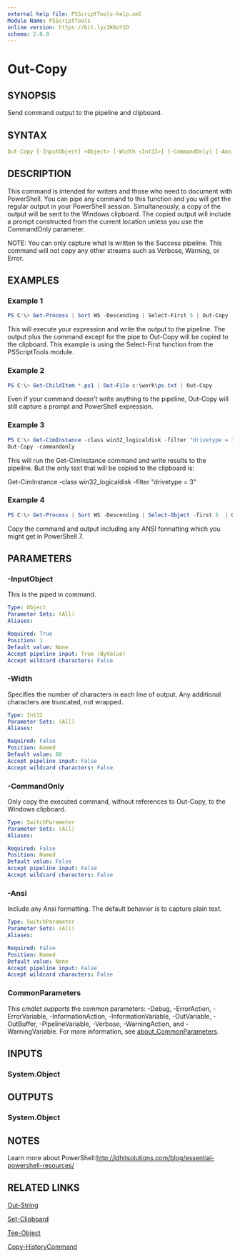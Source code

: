 ```yaml
---
external help file: PSScriptTools-help.xml
Module Name: PSScriptTools
online version: https://bit.ly/2K6oY1D
schema: 2.0.0
---
```


# Out-Copy

## SYNOPSIS

Send command output to the pipeline and clipboard.

## SYNTAX

```yaml
Out-Copy [-InputObject] <Object> [-Width <Int32>] [-CommandOnly] [-Ansi] [<CommonParameters>]
```

## DESCRIPTION

This command is intended for writers and those who need to document with PowerShell. You can pipe any command to this function and you will get the regular output in your PowerShell session. Simultaneously, a copy of the output will be sent to the Windows clipboard. The copied output will include a prompt constructed from the current location unless you use the CommandOnly parameter.

NOTE: You can only capture what is written to the Success pipeline. This command will not copy any other streams such as Verbose, Warning, or Error.

## EXAMPLES

### Example 1

```powershell
PS C:\> Get-Process | Sort WS -Descending | Select-First 5 | Out-Copy
```

This will execute your expression and write the output to the pipeline.
The output plus the command except for the pipe to Out-Copy will be copied to the clipboard. This example is using the Select-First function from the PSScriptTools module.

### Example 2

```powershell
PS C:\> Get-ChildItem *.ps1 | Out-File c:\work\ps.txt | Out-Copy
```

Even if your command doesn't write anything to the pipeline, Out-Copy will still capture a prompt and PowerShell expression.

### Example 3

```powershell
PS C:\> Get-CimInstance -class win32_logicaldisk -filter "drivetype = 3" |
Out-Copy -commandonly
```

This will run the Get-CimInstance command and write results to the pipeline.
But the only text that will be copied to the clipboard is:

Get-CimInstance -class win32_logicaldisk -filter "drivetype = 3"

### Example 4

```powershell
PS C:\> Get-Process | Sort WS -Descending | Select-Object -first 5  | Out-Copy -ansi
```

Copy the command and output including any ANSI formatting which you might get in PowerShell 7.

## PARAMETERS

### -InputObject

This is the piped in command.

```yaml
Type: Object
Parameter Sets: (All)
Aliases:

Required: True
Position: 1
Default value: None
Accept pipeline input: True (ByValue)
Accept wildcard characters: False
```

### -Width

Specifies the number of characters in each line of output.
Any additional characters are truncated, not wrapped.

```yaml
Type: Int32
Parameter Sets: (All)
Aliases:

Required: False
Position: Named
Default value: 80
Accept pipeline input: False
Accept wildcard characters: False
```

### -CommandOnly

Only copy the executed command, without references to Out-Copy, to the Windows clipboard.

```yaml
Type: SwitchParameter
Parameter Sets: (All)
Aliases:

Required: False
Position: Named
Default value: False
Accept pipeline input: False
Accept wildcard characters: False
```

### -Ansi

Include any Ansi formatting. The default behavior is to capture plain text.

```yaml
Type: SwitchParameter
Parameter Sets: (All)
Aliases:

Required: False
Position: Named
Default value: None
Accept pipeline input: False
Accept wildcard characters: False
```

### CommonParameters

This cmdlet supports the common parameters: -Debug, -ErrorAction, -ErrorVariable, -InformationAction, -InformationVariable, -OutVariable, -OutBuffer, -PipelineVariable, -Verbose, -WarningAction, and -WarningVariable. For more information, see [about_CommonParameters](http://go.microsoft.com/fwlink/?LinkID=113216).

## INPUTS

### System.Object

## OUTPUTS

### System.Object

## NOTES

Learn more about PowerShell:http://jdhitsolutions.com/blog/essential-powershell-resources/

## RELATED LINKS

[Out-String]()

[Set-Clipboard]()

[Tee-Object]()

[Copy-HistoryCommand](Copy-HistoryCommand.md)
